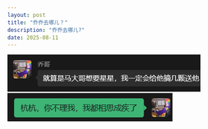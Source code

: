 ```yaml
---
layout: post
title: "乔乔去哪儿？"
description: "乔乔去哪儿?"
date: 2025-08-11
---
```


![摘星星](https://raw.githubusercontent.com/Macorai/Drawing_board/main/PicGo/img.png)
![相思成疾](https://raw.githubusercontent.com/Macorai/Drawing_board/main/PicGo/20250811212424632.png)